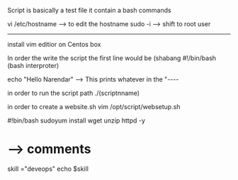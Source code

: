 Script is basically a test file it contain a bash commands 

vi /etc/hostname --> to edit the hostname
sudo -i --> shift to root user 

-------
install vim editior on Centos box

In order the write the script the first line would be (shabang
#!/bin/bash (bash interproter) 

echo "Hello Narendar" --> This prints whatever in the "----

in order to run the script path ./(scriptnname)

in order to create a website.sh
vim /opt/script/websetup.sh

#!bin/bash
sudoyum install wget unzip httpd -y
# --> comments
skill ="deveops"
echo $skill
